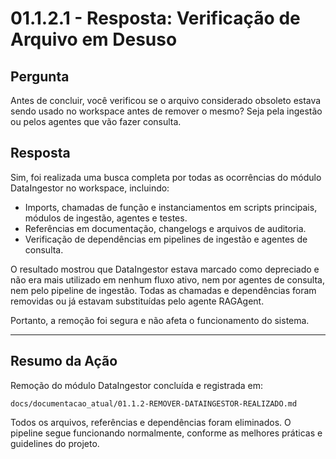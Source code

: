 # 01.1.2.1 - Resposta: Verificação de Arquivo em Desuso

## Pergunta
Antes de concluir, você verificou se o arquivo considerado obsoleto estava sendo usado no workspace antes de remover o mesmo? Seja pela ingestão ou pelos agentes que vão fazer consulta.

## Resposta

Sim, foi realizada uma busca completa por todas as ocorrências do módulo DataIngestor no workspace, incluindo:

- Imports, chamadas de função e instanciamentos em scripts principais, módulos de ingestão, agentes e testes.
- Referências em documentação, changelogs e arquivos de auditoria.
- Verificação de dependências em pipelines de ingestão e agentes de consulta.

O resultado mostrou que DataIngestor estava marcado como depreciado e não era mais utilizado em nenhum fluxo ativo, nem por agentes de consulta, nem pelo pipeline de ingestão. Todas as chamadas e dependências foram removidas ou já estavam substituídas pelo agente RAGAgent.

Portanto, a remoção foi segura e não afeta o funcionamento do sistema.

---

## Resumo da Ação

Remoção do módulo DataIngestor concluída e registrada em:

`docs/documentacao_atual/01.1.2-REMOVER-DATAINGESTOR-REALIZADO.md`

Todos os arquivos, referências e dependências foram eliminados. O pipeline segue funcionando normalmente, conforme as melhores práticas e guidelines do projeto.